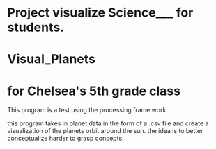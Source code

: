 # Project visualize Science___ for students.
# Visual_Planets
# for Chelsea's 5th grade class

This program is a test using the processing frame work.


this program takes in planet data in the form of a .csv file 
and create a visualization of the planets orbit around the sun.
the idea is to better conceptualize harder to grasp concepts.

